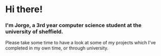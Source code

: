 # Hi there!
### I'm Jorge, a 3rd year computer science student at the university of sheffield. 
Please take some time to have a look at some of my projects which I've completed in my own time, or through university.

<!--
**jorge-taylor/jorge-taylor** is a ✨ _special_ ✨ repository because its `README.md` (this file) appears on your GitHub profile.

Here are some ideas to get you started:

- 🔭 I’m currently working on ...
- 🌱 I’m currently learning ...
- 👯 I’m looking to collaborate on ...
- 🤔 I’m looking for help with ...
- 💬 Ask me about ...
- 📫 How to reach me: ...
- 😄 Pronouns: ...
- ⚡ Fun fact: ...
-->
